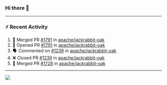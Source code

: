 ### Hi there 👋

---

### :zap: Recent Activity

<!--START_SECTION:activity-->
1. 🎉 Merged PR [#1791](https://github.com/apache/jackrabbit-oak/pull/1791) in [apache/jackrabbit-oak](https://github.com/apache/jackrabbit-oak)
2. 💪 Opened PR [#1791](https://github.com/apache/jackrabbit-oak/pull/1791) in [apache/jackrabbit-oak](https://github.com/apache/jackrabbit-oak)
3. 🗣 Commented on [#1239](https://github.com/apache/jackrabbit-oak/pull/1239#issuecomment-2401569490) in [apache/jackrabbit-oak](https://github.com/apache/jackrabbit-oak)
4. ❌ Closed PR [#1239](https://github.com/apache/jackrabbit-oak/pull/1239) in [apache/jackrabbit-oak](https://github.com/apache/jackrabbit-oak)
5. 🎉 Merged PR [#1728](https://github.com/apache/jackrabbit-oak/pull/1728) in [apache/jackrabbit-oak](https://github.com/apache/jackrabbit-oak)
<!--END_SECTION:activity-->

---

<!--
**fabriziofortino/fabriziofortino** is a ✨ _special_ ✨ repository because its `README.md` (this file) appears on your GitHub profile.

Here are some ideas to get you started:

- 🔭 I’m currently working on ...
- 🌱 I’m currently learning ...
- 👯 I’m looking to collaborate on ...
- 🤔 I’m looking for help with ...
- 💬 Ask me about ...
- 📫 How to reach me: ...
- 😄 Pronouns: ...
- ⚡ Fun fact: ...
-->
![](https://komarev.com/ghpvc/?username=fabriziofortino)
